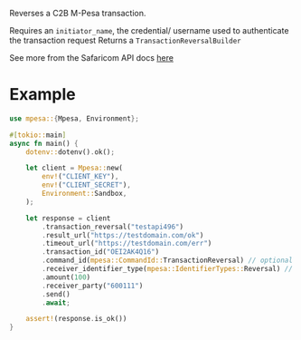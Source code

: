 Reverses a C2B M-Pesa transaction.

Requires an `initiator_name`, the credential/ username used to authenticate the transaction request
Returns a `TransactionReversalBuilder`

See more from the Safaricom API docs [here](https://developer.safaricom.co.ke/Documentation)

# Example
```rust
use mpesa::{Mpesa, Environment};

#[tokio::main]
async fn main() {
    dotenv::dotenv().ok();

    let client = Mpesa::new(
        env!("CLIENT_KEY"),
        env!("CLIENT_SECRET"),
        Environment::Sandbox,
    );

    let response = client
        .transaction_reversal("testapi496")
        .result_url("https://testdomain.com/ok")
        .timeout_url("https://testdomain.com/err")
        .transaction_id("OEI2AK4Q16")
        .command_id(mpesa::CommandId::TransactionReversal) // optional will default to CommandId::TransactionReversal
        .receiver_identifier_type(mpesa::IdentifierTypes::Reversal) // optional will default to IdentifierTypes::Reversal
        .amount(100)
        .receiver_party("600111")
        .send()
        .await;

    assert!(response.is_ok())
}
```
